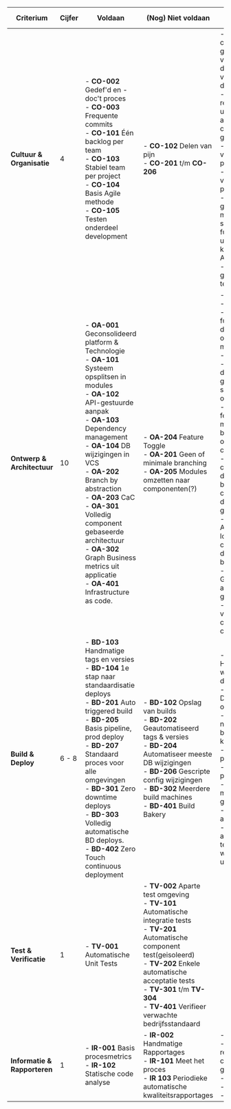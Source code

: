 | **Criterium**                | **Cijfer** | **Voldaan**                                                                                                                                                                                                                                                                                                                                                                                                                          | **(Nog) Niet voldaan**                                                                                                                                                                                                                                                                                                                                                                                                                            | **Toelichting voldaan**                                                                                                                                                                                                                                                                                                                                                                                                                                                                                                                                                                                                                                                                                                                              | **Toelichting niet voldaan**                                                                                                                                                    |
|------------------------------|------------|--------------------------------------------------------------------------------------------------------------------------------------------------------------------------------------------------------------------------------------------------------------------------------------------------------------------------------------------------------------------------------------------------------------------------------------|---------------------------------------------------------------------------------------------------------------------------------------------------------------------------------------------------------------------------------------------------------------------------------------------------------------------------------------------------------------------------------------------------------------------------------------------------|------------------------------------------------------------------------------------------------------------------------------------------------------------------------------------------------------------------------------------------------------------------------------------------------------------------------------------------------------------------------------------------------------------------------------------------------------------------------------------------------------------------------------------------------------------------------------------------------------------------------------------------------------------------------------------------------------------------------------------------------------|---------------------------------------------------------------------------------------------------------------------------------------------------------------------------------|
| **Cultuur & Organisatie**    | 4          | - **CO-002** Gedef'd en -doc't proces<br>- **CO-003** Frequente commits<br>- **CO-101** Één backlog per team<br>- **CO-103** Stabiel team per project<br>- **CO-104** Basis Agile methode<br>- **CO-105** Testen onderdeel development                                                                                                                                                                                               | - **CO-102** Delen van pijn<br>- **CO-201** t/m **CO-206**                                                                                                                                                                                                                                                                                                                                                                                        | - **CO-002** Voordat code word geschreven verwerken we eerst de applicatiestructuur van de wijziging in de documentatie<br>- **CO-003** Er worden regelmatig uitbreidingen aan de applicatie en configuratie gecommit.<br>- **CO-101** nvt vanwege projectindeling<br>- **CO-103** nvt vanwege projectindeling<br>- **CO-104** We maken gebruik van story mapping en user stories voor functionele uitbreidingen, wat kenmerken zijn van Agile<br>- **CO-105** We maken gebruik van unit testing                                                                                                                                                                                                                                                     | - **CO-102** We verdelen de werktaken niet gelijk, niet iedereen komt aan elk onderdeel toe<br>- **CO-201** t/m **CO-206** Niet toegepast                                       |
| **Ontwerp & Architectuur**   | 10         | - **OA-001** Geconsolideerd platform & Technologie<br>- **OA-101** Systeem opsplitsen in modules<br>- **OA-102** API-gestuurde aanpak<br>- **OA-103** Dependency management<br>- **OA-104** DB wijzigingen in VCS<br>- **OA-202** Branch by abstraction<br>- **OA-203** CaC<br>- **OA-301** Volledig component gebaseerde architectuur<br>- **OA-302** Graph Business metrics uit applicatie<br>- **OA-401** Infrastructure as code. | - **OA-204** Feature Toggle<br>- **OA-201** Geen of minimale branching<br>- **OA-205** Modules omzetten naar componenten(?)                                                                                                                                                                                                                                                                                                                       | - **OA-001** ...<br>- **OA-101** ...<br>- **OA-102** De functionaliteiten van de applicatie zijn opgesplitst in meerdere APIs <br>- **OA-103** ...<br>- **OA-104** De database wordt gemanaged met scripts die op github opgeslagen worden.<br>- **OA-202** Voor elke feature of user story maken we een aparte branch aan die bouwt op de bestaande code.<br>- **OA-203** Alle configuratie rondom deployments staan beschreven in configuratiebestanden die ook met VCS gemanaged worden.<br>- **OA-301** Applicatiecode is logisch ingedeeld in componenten. Zoals de APIs en message broker etc.<br>- **OA-302** Met Grafana kan de applicatie gemonitored worden<br>- **OA-401** De volledige kubernetes configuratie staat als code vastgelegd | - **OA-201** Voor elke feature wordt er wel een branch aangemaakt.<br><br>- **OA-204** Door laat mergen van features, geen mogelijkheid voor feature toggle<br>- **OA-205** ... |
| **Build & Deploy**           | 6 - 8        | - **BD-103** Handmatige tags en versies<br>- **BD-104** 1e stap naar standaardisatie deploys<br>- **BD-201** Auto triggered build<br>- **BD-205** Basis pipeline, prod deploy<br>- **BD-207** Standaard proces voor alle omgevingen<br>- **BD-301** Zero downtime deploys<br>- **BD-303** Volledig automatische BD deploys.<br>- **BD-402** Zero Touch continuous deployment                                                                                                                                                                                                                         | - **BD-102** Opslag van builds<br>- **BD-202** Geautomatiseerd tags & versies<br>- **BD-204** Automatiseer meeste DB wijzigingen<br>- **BD-206** Gescripte config wijzigingen<br>- **BD-302** Meerdere build machines<br>- **BD-401** Build Bakery | - **BD-103** Handmatige tags worden toegepast in de pipeline <br>- **BD-104** Deployment is opgezet<br>- **BD-201** Indien nieuwe software op bepaalde branches komt er een trigger<br>- **BD-205** Pipeline en prod deploy opgezet<br>- **BD-207** Standaard proces opgezet<br>- **BD-301** Apps wordt met zero downtime gedeployed<br>- **BD-303** Compleet automatisch       <br>- **BD-402** Er hoeft alleen code gepushed te worden en de rest wordt automatisch uitgevoerd                                                                                                                                                                                                                                                                                                                                                                                                                                                                                                                                                                                                                                                                  | - **BD-102** Wordt niet opgeslagen <br>- **BD-202** Niet geautomatiseerd<br>- **BD-204** Niet geautomatiseerd<br>- **BD-206** Niet toegepast<br>- **BD-302** ... <br>- **BD-401** ...                                                                                                        |
| **Test & Verificatie**       | 1          | - **TV-001** Automatische Unit Tests                                                                                                                                                                                                                                                                                                                                                                                                 | - **TV-002** Aparte test omgeving<br>- **TV-101** Automatische integratie tests<br>- **TV-201** Automatische component test(geisoleerd)<br>- **TV-202** Enkele automatische acceptatie tests<br>- **TV-301** t/m **TV-304**<br>- **TV-401** Verifieer verwachte bedrijfsstandaard                                                                                                                                                                 |                                                                                                                                                                                                                                                                                                                                                                                                                                                                                                                                                                                                                                                                                                                                                      |                                                                                                                                                                                 |
| **Informatie & Rapporteren** | 1          | - **IR-001** Basis procesmetrics<br>- **IR-102** Statische code analyse                                                                                                                                                                                                                                                                                                                                                              | - **IR-002** Handmatige Rapportages<br>- **IR-101** Meet het proces<br>- **IR 103** Periodieke automatische kwaliteitsrapportages                                                                                                                                                                                                                                                                                                                 | - **IR-001**<br>- **IR-102** Bij elke pull request wordt de code handmatig gereviewd.<br>- **IR-201 t/m 203**<br>- **IR-301 t/m 303**<br>- **IR-401 t/m 402                                                                                                                                                                                                                                                                                                                                                                                                                                                                                                                                                                                          |                                                                                                                                                                                 |